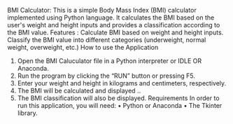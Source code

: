 BMI Calculator:
This is a simple Body Mass Index (BMI) calculator implemented using Python language. It calculates the BMI based on the user's weight and height inputs and provides a classification according to the BMI value.
Features :
Calculate BMI based on weight and height inputs.
Classify the BMI value into different categories (underweight, normal weight, overweight, etc.)
How to use the Application
1.	Open the BMI Caluculator file in a Python interpreter or IDLE OR Anaconda.
2.	Run the program by clicking the “RUN” button or pressing F5.
3.	Enter your weight and height in kilograms and centimeters, respectively.
4.	The BMI will be calculated and displayed ..
5.	The BMI classification will also be displayed.
Requirements
In order to run this application, you will need:
•	Python or Anaconda 
•	The Tkinter library.
